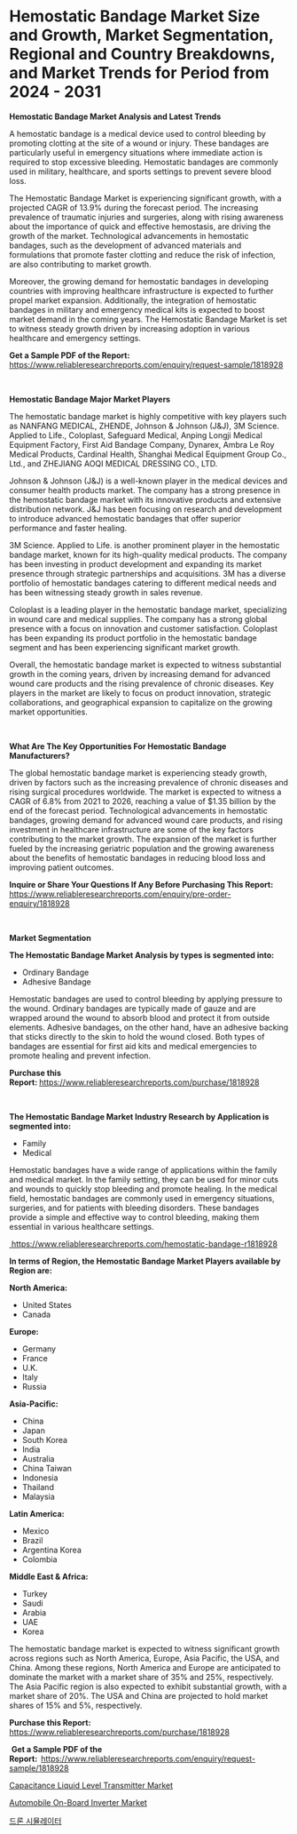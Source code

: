 <p><h1>Hemostatic Bandage Market Size and Growth, Market Segmentation, Regional and Country Breakdowns, and Market Trends for Period from 2024 -  2031</h1></p><p><strong>Hemostatic Bandage Market Analysis and Latest Trends</strong></p>
<p><p>A hemostatic bandage is a medical device used to control bleeding by promoting clotting at the site of a wound or injury. These bandages are particularly useful in emergency situations where immediate action is required to stop excessive bleeding. Hemostatic bandages are commonly used in military, healthcare, and sports settings to prevent severe blood loss.</p><p>The Hemostatic Bandage Market is experiencing significant growth, with a projected CAGR of 13.9% during the forecast period. The increasing prevalence of traumatic injuries and surgeries, along with rising awareness about the importance of quick and effective hemostasis, are driving the growth of the market. Technological advancements in hemostatic bandages, such as the development of advanced materials and formulations that promote faster clotting and reduce the risk of infection, are also contributing to market growth.</p><p>Moreover, the growing demand for hemostatic bandages in developing countries with improving healthcare infrastructure is expected to further propel market expansion. Additionally, the integration of hemostatic bandages in military and emergency medical kits is expected to boost market demand in the coming years. The Hemostatic Bandage Market is set to witness steady growth driven by increasing adoption in various healthcare and emergency settings.</p></p>
<p><strong>Get a Sample PDF of the Report:&nbsp;</strong> <a href="https://www.reliableresearchreports.com/enquiry/request-sample/1818928">https://www.reliableresearchreports.com/enquiry/request-sample/1818928</a></p>
<p>&nbsp;</p>
<p><strong>Hemostatic Bandage Major Market Players</strong></p>
<p><p>The hemostatic bandage market is highly competitive with key players such as NANFANG MEDICAL, ZHENDE, Johnson & Johnson (J&J), 3M Science. Applied to Life., Coloplast, Safeguard Medical, Anping Longji Medical Equipment Factory, First Aid Bandage Company, Dynarex, Ambra Le Roy Medical Products, Cardinal Health, Shanghai Medical Equipment Group Co., Ltd., and ZHEJIANG AOQI MEDICAL DRESSING CO., LTD. </p><p>Johnson & Johnson (J&J) is a well-known player in the medical devices and consumer health products market. The company has a strong presence in the hemostatic bandage market with its innovative products and extensive distribution network. J&J has been focusing on research and development to introduce advanced hemostatic bandages that offer superior performance and faster healing.</p><p>3M Science. Applied to Life. is another prominent player in the hemostatic bandage market, known for its high-quality medical products. The company has been investing in product development and expanding its market presence through strategic partnerships and acquisitions. 3M has a diverse portfolio of hemostatic bandages catering to different medical needs and has been witnessing steady growth in sales revenue.</p><p>Coloplast is a leading player in the hemostatic bandage market, specializing in wound care and medical supplies. The company has a strong global presence with a focus on innovation and customer satisfaction. Coloplast has been expanding its product portfolio in the hemostatic bandage segment and has been experiencing significant market growth.</p><p>Overall, the hemostatic bandage market is expected to witness substantial growth in the coming years, driven by increasing demand for advanced wound care products and the rising prevalence of chronic diseases. Key players in the market are likely to focus on product innovation, strategic collaborations, and geographical expansion to capitalize on the growing market opportunities.</p></p>
<p>&nbsp;</p>
<p><strong>What Are The Key Opportunities For Hemostatic Bandage Manufacturers?</strong></p>
<p><p>The global hemostatic bandage market is experiencing steady growth, driven by factors such as the increasing prevalence of chronic diseases and rising surgical procedures worldwide. The market is expected to witness a CAGR of 6.8% from 2021 to 2026, reaching a value of $1.35 billion by the end of the forecast period. Technological advancements in hemostatic bandages, growing demand for advanced wound care products, and rising investment in healthcare infrastructure are some of the key factors contributing to the market growth. The expansion of the market is further fueled by the increasing geriatric population and the growing awareness about the benefits of hemostatic bandages in reducing blood loss and improving patient outcomes.</p></p>
<p><strong>Inquire or Share Your Questions If Any Before Purchasing This Report:</strong> <a href="https://www.reliableresearchreports.com/enquiry/pre-order-enquiry/1818928">https://www.reliableresearchreports.com/enquiry/pre-order-enquiry/1818928</a></p>
<p>&nbsp;</p>
<p><strong>Market Segmentation</strong></p>
<p><strong>The Hemostatic Bandage Market Analysis by types is segmented into:</strong></p>
<p><ul><li>Ordinary Bandage</li><li>Adhesive Bandage</li></ul></p>
<p><p>Hemostatic bandages are used to control bleeding by applying pressure to the wound. Ordinary bandages are typically made of gauze and are wrapped around the wound to absorb blood and protect it from outside elements. Adhesive bandages, on the other hand, have an adhesive backing that sticks directly to the skin to hold the wound closed. Both types of bandages are essential for first aid kits and medical emergencies to promote healing and prevent infection.</p></p>
<p><strong>Purchase this Report:&nbsp;</strong><a href="https://www.reliableresearchreports.com/purchase/1818928">https://www.reliableresearchreports.com/purchase/1818928</a></p>
<p>&nbsp;</p>
<p><strong>The Hemostatic Bandage Market Industry Research by Application is segmented into:</strong></p>
<p><ul><li>Family</li><li>Medical</li></ul></p>
<p><p>Hemostatic bandages have a wide range of applications within the family and medical market. In the family setting, they can be used for minor cuts and wounds to quickly stop bleeding and promote healing. In the medical field, hemostatic bandages are commonly used in emergency situations, surgeries, and for patients with bleeding disorders. These bandages provide a simple and effective way to control bleeding, making them essential in various healthcare settings.</p></p>
<p><a href="https://www.reliableresearchreports.com/hemostatic-bandage-r1818928">&nbsp;https://www.reliableresearchreports.com/hemostatic-bandage-r1818928</a></p>
<p><strong>In terms of Region, the Hemostatic Bandage Market Players available by Region are:</strong></p>
<p>
    <p> <strong> North America: </strong>
        <ul>
            <li>United States</li>
            <li>Canada</li>
        </ul>
        </p> 
    <p> <strong> Europe: </strong>
        <ul>
            <li>Germany</li>
            <li>France</li>
            <li>U.K.</li>
            <li>Italy</li>
            <li>Russia</li>
        </ul>
        </p> 
    <p> <strong> Asia-Pacific: </strong>
        <ul>
            <li>China</li>
            <li>Japan</li>
            <li>South Korea</li>
            <li>India</li>
            <li>Australia</li>
            <li>China Taiwan</li>
            <li>Indonesia</li>
            <li>Thailand</li>
            <li>Malaysia</li>
        </ul>
        </p> 
    <p> <strong> Latin America: </strong>
        <ul>
            <li>Mexico</li>
            <li>Brazil</li>
            <li>Argentina Korea</li>
            <li>Colombia</li>
        </ul>
        </p> 
    <p> <strong> Middle East & Africa: </strong>
        <ul>
            <li>Turkey</li>
            <li>Saudi</li>
            <li>Arabia</li>
            <li>UAE</li>
            <li>Korea</li>
        </ul>
    </p>
    </p>
<p><p>The hemostatic bandage market is expected to witness significant growth across regions such as North America, Europe, Asia Pacific, the USA, and China. Among these regions, North America and Europe are anticipated to dominate the market with a market share of 35% and 25%, respectively. The Asia Pacific region is also expected to exhibit substantial growth, with a market share of 20%. The USA and China are projected to hold market shares of 15% and 5%, respectively.</p></p>
<p><strong>Purchase this Report: </strong><a href="https://www.reliableresearchreports.com/purchase/1818928">https://www.reliableresearchreports.com/purchase/1818928</a></p>
<p>&nbsp;<strong>Get a Sample PDF of the Report:&nbsp;&nbsp;</strong><a href="https://www.reliableresearchreports.com/enquiry/request-sample/1818928">https://www.reliableresearchreports.com/enquiry/request-sample/1818928</a></p>
<p><strong></strong></p>
<p><p><a href="https://github.com/derrinmiltonellis35gcl/Market-Research-Report-List-3/blob/main/capacitance-liquid-level-transmitter-market.md">Capacitance Liquid Level Transmitter Market</a></p><p><a href="https://github.com/Chiragrp22/Market-Research-Report-List-5/blob/main/automobile-on-board-inverter-market.md">Automobile On-Board Inverter Market</a></p><p><a href="https://github.com/kein8762/Market-Research-Report-List-2/blob/main/4051967181392.md">드론 시뮬레이터</a></p></p>